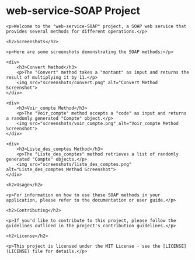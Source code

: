 <!DOCTYPE html>
<html>
<head>
    <meta charset="UTF-8">
    <title>web-service-SOAP Project</title>
</head>
<body>
    <h1>web-service-SOAP Project</h1>
    
    <p>Welcome to the "web-service-SOAP" project, a SOAP web service that provides several methods for different operations.</p>
    
    <h2>Screenshots</h2>
    
    <p>Here are some screenshots demonstrating the SOAP methods:</p>
    
    <div>
        <h3>Convert Method</h3>
        <p>The "Convert" method takes a "montant" as input and returns the result of multiplying it by 11.</p>
        <img src="screenshots/convert.png" alt="Convert Method Screenshot">
    </div>
    
    <div>
        <h3>Voir_compte Method</h3>
        <p>The "Voir_compte" method accepts a "code" as input and returns a randomly generated "Compte" object.</p>
        <img src="screenshots/voir_compte.png" alt="Voir_compte Method Screenshot">
    </div>
    
    <div>
        <h3>Liste_des_comptes Method</h3>
        <p>The "Liste_des_comptes" method retrieves a list of randomly generated "Compte" objects.</p>
        <img src="screenshots/liste_des_comptes.png" alt="Liste_des_comptes Method Screenshot">
    </div>
    
    <h2>Usage</h2>
    
    <p>For information on how to use these SOAP methods in your application, please refer to the documentation or user guide.</p>
    
    <h2>Contributing</h2>
    
    <p>If you'd like to contribute to this project, please follow the guidelines outlined in the project's contribution guidelines.</p>
    
    <h2>License</h2>
    
    <p>This project is licensed under the MIT License - see the [LICENSE](LICENSE) file for details.</p>
</body>
</html>
